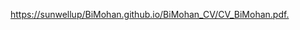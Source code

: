 <a href="sunwellup/BiMohan.github.io/BiMohan_CV/CV_BiMohan.pdf" target="_blank">https://sunwellup/BiMohan.github.io/BiMohan_CV/CV_BiMohan.pdf.</a>

